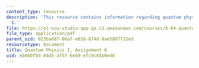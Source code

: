 ```yaml
---
content_type: resource
description: 'This resource contains information regarding quantum physics: Assignment
  6.'
file: https://ol-ocw-studio-app-qa.s3.amazonaws.com/courses/8-04-quantum-physics-i-spring-2016/eb660f9384d5af5f6eb9efc9c65b0e46_MIT8_04S16_ps6_2016.pdf
file_type: application/pdf
parent_uid: 023ba687-86a7-e018-674d-9ae5887715ed
resourcetype: Document
title: Quantum Physics I, Assignment 6
uid: eb660f93-84d5-af5f-6eb9-efc9c65b0e46
---
```


